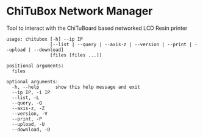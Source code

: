# ChiTuBox Network Manager

Tool to interact with the ChiTuBoard based networked LCD Resin printer

```
usage: chitubox [-h] --ip IP
                [--list | --query | --axis-z | --version | --print | --upload | --download]
                [files [files ...]]

positional arguments:
  files

optional arguments:
  -h, --help      show this help message and exit
  --ip IP, -i IP
  --list, -L
  --query, -Q
  --axis-z, -Z
  --version, -V
  --print, -P
  --upload, -U
  --download, -D
```
